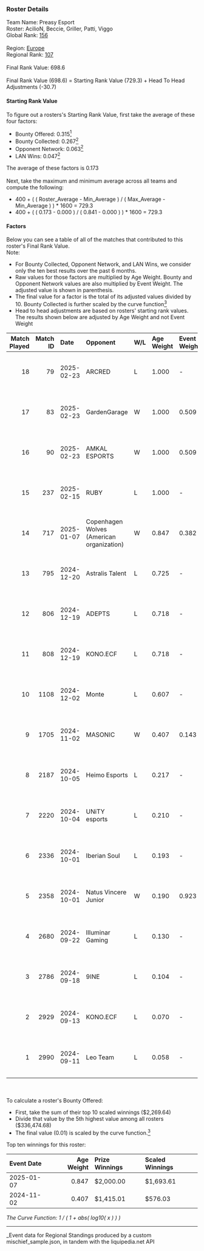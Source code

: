 ### Roster Details<br />
Team Name: Preasy Esport<br />
Roster: AcilioN, Beccie, Griller, Patti, Viggo<br />
Global Rank: [156](../../standings_global_2025_03_01.md)<br />
<br />
Region: [Europe]( ../../standings_europe_2025_03_01.md)<br />
Regional Rank: [107]( ../../standings_europe_2025_03_01.md)<br />
<br />
Final Rank Value:  698.6<br />
<br />
Final Rank Value (698.6) = Starting Rank Value (729.3) + Head To Head Adjustments (-30.7)<br />

#### Starting Rank Value<br />
To figure out a rosters's Starting Rank Value, first take the average of these four factors:<br />
- Bounty Offered: 0.315[<sup>1</sup>](#table2)
- Bounty Collected: 0.267[<sup>2</sup>](#table1)
- Opponent Network: 0.063[<sup>2</sup>](#table1)
- LAN Wins: 0.047[<sup>2</sup>](#table1)

The average of these factors is 0.173<br />
<br />
Next, take the maximum and minimum average across all teams and compute the following:<br />
- 400 + ( ( Roster_Average - Min_Average ) / ( Max_Average - Min_Average ) ) * 1600 = 729.3
- 400 + ( ( 0.173 - 0.000 ) / ( 0.841 - 0.000 ) ) * 1600 = 729.3


#### Factors<br />
Below you can see a table of all of the matches that contributed to this roster's Final Rank Value.<br />
Note:<br />

- For Bounty Collected, Opponent Network, and LAN Wins, we consider only the ten best results over the past 6 months.
- Raw values for those factors are multiplied by Age Weight. Bounty and Opponent Network values are also multiplied by Event Weight. The adjusted value is shown in parenthesis.
- The final value for a factor is the total of its adjusted values divided by 10. Bounty Collected is further scaled by the curve function[<sup>3</sup>](#curveFunction)
- Head to head adjustments are based on rosters' starting rank values. The results shown below are adjusted by Age Weight and not Event Weight
<span id="table1"></span><br />


| Match Played | Match ID | Date       | Opponent                                  | W/L | Age Weight | Event Weight | Bounty Collected | Opponent Network | LAN Wins  | H2H Adj. | Roster                                 |
| -: | -: | :- | :- | :- | :- | :- | :- | :- | :- | -: | :- |
|           18 |       79 | 2025-02-23 | ARCRED                                    | L   | 1.000      | -            | -                | -                | -         |   -12.52 | AcilioN, Beccie, Griller, Patti, Viggo |
|           17 |       83 | 2025-02-23 | GardenGarage                              | W   | 1.000      | 0.509        | 0.000 (0.000)    | 0.081 (0.041)    | 0 (0.000) |    11.71 | AcilioN, Beccie, Griller, Patti, Viggo |
|           16 |       90 | 2025-02-23 | AMKAL ESPORTS                             | W   | 1.000      | 0.509        | 0.000 (0.000)    | 0.407 (0.207)    | 0 (0.000) |    18.54 | AcilioN, Beccie, Griller, Patti, Viggo |
|           15 |      237 | 2025-02-15 | RUBY                                      | L   | 1.000      | -            | -                | -                | -         |   -22.22 | AcilioN, Beccie, Griller, Patti, Viggo |
|           14 |      717 | 2025-01-07 | Copenhagen Wolves (American organization) | W   | 0.847      | 0.382        | 0.008 (0.002)    | 0.665 (0.215)    | 0 (0.000) |    20.54 | AcilioN, Beccie, Griller, Patti, Viggo |
|           13 |      795 | 2024-12-20 | Astralis Talent                           | L   | 0.725      | -            | -                | -                | -         |   -10.61 | AcilioN, Beccie, Equip, Griller, Viggo |
|           12 |      806 | 2024-12-19 | ADEPTS                                    | L   | 0.718      | -            | -                | -                | -         |   -16.90 | AcilioN, Beccie, Equip, Griller, Viggo |
|           11 |      808 | 2024-12-19 | KONO.ECF                                  | L   | 0.718      | -            | -                | -                | -         |   -10.11 | AcilioN, Beccie, Equip, Griller, Viggo |
|           10 |     1108 | 2024-12-02 | Monte                                     | L   | 0.607      | -            | -                | -                | -         |    -5.17 | AcilioN, Beccie, Equip, Griller, Viggo |
|            9 |     1705 | 2024-11-02 | MASONIC                                   | W   | 0.407      | 0.143        | 0.001 (0.000)    | 0.000 (0.000)    | 1 (0.407) |     3.00 | AcilioN, Beccie, Equip, Griller, JBOEN |
|            8 |     2187 | 2024-10-05 | Heimo Esports                             | L   | 0.217      | -            | -                | -                | -         |    -3.83 | AcilioN, Beccie, Equip, Griller, JBOEN |
|            7 |     2220 | 2024-10-04 | UNiTY esports                             | L   | 0.210      | -            | -                | -                | -         |    -2.56 | AcilioN, Beccie, Equip, Griller, JBOEN |
|            6 |     2336 | 2024-10-01 | Iberian Soul                              | L   | 0.193      | -            | -                | -                | -         |    -1.07 | AcilioN, Beccie, Equip, Griller, JBOEN |
|            5 |     2358 | 2024-10-01 | Natus Vincere Junior                      | W   | 0.190      | 0.923        | 0.086 (0.015)    | 0.941 (0.165)    | 0 (0.000) |     5.32 | AcilioN, Beccie, Equip, Griller, JBOEN |
|            4 |     2680 | 2024-09-22 | Illuminar Gaming                          | L   | 0.130      | -            | -                | -                | -         |    -1.54 | AcilioN, Beccie, Equip, Griller, JBOEN |
|            3 |     2786 | 2024-09-18 | 9INE                                      | L   | 0.104      | -            | -                | -                | -         |    -1.61 | AcilioN, Beccie, Equip, Griller, JBOEN |
|            2 |     2929 | 2024-09-13 | KONO.ECF                                  | L   | 0.070      | -            | -                | -                | -         |    -0.91 | AcilioN, Beccie, Equip, Griller, JBOEN |
|            1 |     2990 | 2024-09-11 | Leo Team                                  | L   | 0.058      | -            | -                | -                | -         |    -0.78 | AcilioN, Beccie, Equip, Griller, JBOEN |

<br />
<span id="table2"></span><br />
To calculate a roster's Bounty Offered:<br />

- First, take the sum of their top 10 scaled winnings ($2,269.64)
- Divide that value by the 5th highest value among all rosters ($336,474.68)
- The final value (0.01) is scaled by the curve function.[<sup>3</sup>](#curveFunction)

Top ten winnings for this roster:<br />

| Event Date | Age Weight | Prize Winnings | Scaled Winnings |
| :- | -: | :- | :- |
| 2025-01-07 |      0.847 | $2,000.00      | $1,693.61       |
| 2024-11-02 |      0.407 | $1,415.01      | $576.03         |


<span id="curveFunction"></span>_The Curve Function: 1 / ( 1 + abs( log10( x ) ) )_<br />

---
_Event data for Regional Standings produced by a custom mischief_sample.json, in tandem with the liquipedia.net API<br />
